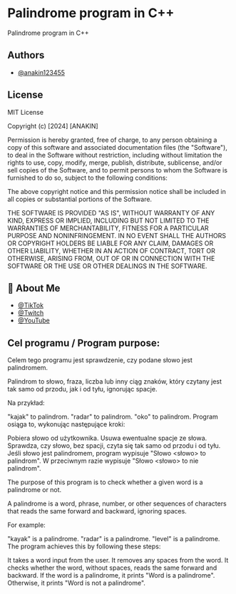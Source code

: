 
# Palindrome program in C++

Palindrome program in C++


## Authors

- [@anakin123455](https://www.github.com/anakin123455)


## License

MIT License

Copyright (c) [2024] [ANAKIN]

Permission is hereby granted, free of charge, to any person obtaining a copy
of this software and associated documentation files (the "Software"), to deal
in the Software without restriction, including without limitation the rights
to use, copy, modify, merge, publish, distribute, sublicense, and/or sell
copies of the Software, and to permit persons to whom the Software is
furnished to do so, subject to the following conditions:

The above copyright notice and this permission notice shall be included in all
copies or substantial portions of the Software.

THE SOFTWARE IS PROVIDED "AS IS", WITHOUT WARRANTY OF ANY KIND, EXPRESS OR
IMPLIED, INCLUDING BUT NOT LIMITED TO THE WARRANTIES OF MERCHANTABILITY,
FITNESS FOR A PARTICULAR PURPOSE AND NONINFRINGEMENT. IN NO EVENT SHALL THE
AUTHORS OR COPYRIGHT HOLDERS BE LIABLE FOR ANY CLAIM, DAMAGES OR OTHER
LIABILITY, WHETHER IN AN ACTION OF CONTRACT, TORT OR OTHERWISE, ARISING FROM,
OUT OF OR IN CONNECTION WITH THE SOFTWARE OR THE USE OR OTHER DEALINGS IN THE
SOFTWARE.



## 🚀 About Me
- [@TikTok](https://www.tiktok.com/@anakin12345_official)
- [@Twitch](https://www.twitch.tv/anakin12345_)
- [@YouTube](https://www.youtube.com/@anakin12345)


## Cel programu / Program purpose:


Celem tego programu jest sprawdzenie, czy podane słowo jest palindromem.

Palindrom to słowo, fraza, liczba lub inny ciąg znaków, który czytany jest tak samo od przodu, jak i od tyłu, ignorując spacje.

Na przykład:

"kajak" to palindrom.
"radar" to palindrom.
"oko" to palindrom.
Program osiąga to, wykonując następujące kroki:

Pobiera słowo od użytkownika.
Usuwa ewentualne spacje ze słowa.
Sprawdza, czy słowo, bez spacji, czyta się tak samo od przodu i od tyłu.
Jeśli słowo jest palindromem, program wypisuje "Słowo <słowo> to palindrom". W przeciwnym razie wypisuje "Słowo <słowo> to nie palindrom".

The purpose of this program is to check whether a given word is a palindrome or not.

A palindrome is a word, phrase, number, or other sequences of characters that reads the same forward and backward, ignoring spaces.

For example:

"kayak" is a palindrome.
"radar" is a palindrome.
"level" is a palindrome.
The program achieves this by following these steps:

It takes a word input from the user.
It removes any spaces from the word.
It checks whether the word, without spaces, reads the same forward and backward.
If the word is a palindrome, it prints "Word <word> is a palindrome". Otherwise, it prints "Word <word> is not a palindrome".
